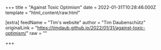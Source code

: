
+++
title = "Against Toxic Optimism"
date = 2022-01-31T10:28:46.000Z
template = "html_content/raw.html"

[extra]
feedName = "Tim's website"
author = "Tim Daubenschütz"
originalLink = "https://timdaub.github.io/2022/01/31/against-toxic-optimism/"
raw = ""

+++

